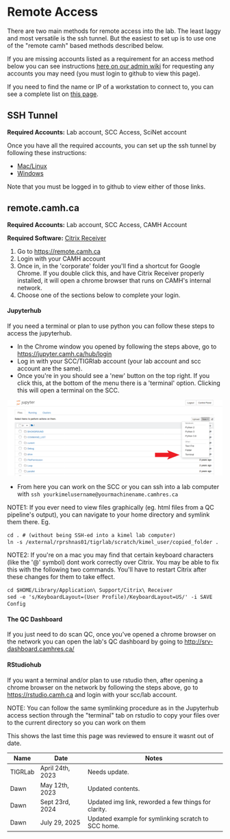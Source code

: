 # Remote Access

There are two main methods for remote access into the lab. The least laggy and most versatile is the ssh tunnel. But the easiest to set up is to use one of the "remote camh" based methods described below.

If you are missing accounts listed as a requirement for an access method below you can see instructions [here on our admin wiki](https://github.com/TIGRLab/admin/wiki/Setting-Up-Lab-Access) for requesting any accounts you may need (you must login to github to view this page).

If you need to find the name or IP of a workstation to connect to, you can see a complete list on [this page](https://github.com/TIGRLab/admin/wiki/IP-Addresses).

## SSH Tunnel

**Required Accounts:** Lab account, SCC Access, SciNet account

Once you have all the required accounts, you can set up the ssh tunnel by following these instructions:

  - [Mac/Linux](https://github.com/TIGRLab/admin/wiki/SciNet)
  - [Windows](https://github.com/TIGRLab/admin/wiki/Windows-MobaXTerm)

Note that you must be logged in to github to view either of those links.

## remote.camh.ca

**Required Accounts:** Lab account, SCC Access, CAMH Account

**Required Software:** [Citrix Receiver](https://www.citrix.com/products/receiver/)

1. Go to https://remote.camh.ca
2. Login with your CAMH account
3. Once in, in the 'corporate' folder you'll find a shortcut for Google Chrome. If you double click this, and have Citrix Receiver properly installed, it will open a chrome browser that runs on CAMH's internal network.
4. Choose one of the sections below to complete your login.

#### Jupyterhub

If you need a terminal or plan to use python you can follow these steps to access the jupyterhub.

- In the Chrome window you opened by following the steps above, go to https://jupyter.camh.ca/hub/login
- Log in with your SCC/TIGRlab account (your lab account and scc account are the same).
- Once you're in you should see a 'new' button on the top right. If you click this, at the bottom of the menu there is a 'terminal' option. Clicking this will open a terminal on the SCC.

![](../_images/jupyter_terminal.png)

- From here you can work on the SCC or you can ssh into a lab computer with `ssh yourkimelusername@yourmachinename.camhres.ca`

NOTE1: If you ever need to view files graphically (eg. html files from a QC pipeline's output), you can navigate to your home directory and symlink them there.
Eg.

```
cd . # (without being SSH-ed into a kimel lab computer)
ln -s /external/rprshnas01/tigrlab/scratch/kimel_user/copied_folder .
```

NOTE2: If you're on a mac you may find that certain keyboard characters (like the '@' symbol) dont work correctly over Citrix. You may be able to fix this with the following two commands. You'll have to restart Citrix after these changes for them to take effect.

```
cd $HOME/Library/Application\ Support/Citrix\ Receiver
sed -e 's/KeyboardLayout=(User Profile)/KeyboardLayout=US/' -i SAVE Config
```

#### The QC Dashboard

If you just need to do scan QC, once you've opened a chrome browser on the network you can open the lab's QC dashboard by going to http://srv-dashboard.camhres.ca/

#### RStudiohub

If you want a terminal and/or plan to use rstudio then, after opening a chrome browser on the network by following the steps above, go to https://rstudio.camh.ca and login with your scc/lab account.

NOTE: You can follow the same symlinking procedure as in the Jupyterhub access section through the "terminal" tab on rstudio to copy your files over to the current directory so you can work on them

<!-- sign-off-sheet:start -->
<!-- sign-off-cadence:1 year -->
This shows the last time this page was reviewed to ensure it wasnt out of date.

| Name | Date | Notes |
|------|------|-------|
| TIGRLab | April 24th, 2023 | Needs update. |
| Dawn | May 12th, 2023 | Updated contents. |
| Dawn | Sept 23rd, 2024 | Updated img link, reworded a few things for clarity. |
| Dawn | July 29, 2025 | Updated example for symlinking scratch to SCC home. |
<!-- sign-off-sheet:end -->
